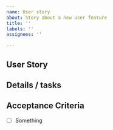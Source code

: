 ```yaml
---
name: User story
about: Story about a new user feature
title: ''
labels: ''
assignees: ''

---
```

## User Story



## Details / tasks



## Acceptance Criteria
- [ ] Something
